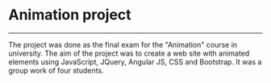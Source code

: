 ﻿# Animation project
________
The project was done as the final exam for the "Animation" course in university. The aim of the project was to create a web site with animated elements using JavaScript, JQuery, Angular JS, CSS and Bootstrap. It was a group work of four students. 
